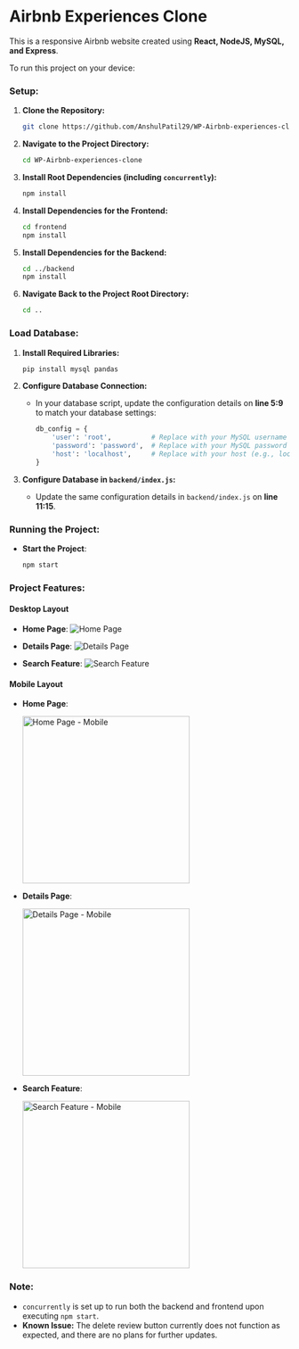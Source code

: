 # Airbnb Experiences Clone

This is a responsive Airbnb website created using **React, NodeJS, MySQL, and Express**.

To run this project on your device:

### Setup:
1. **Clone the Repository:**
   ```bash
   git clone https://github.com/AnshulPatil29/WP-Airbnb-experiences-clone.git
   ```

2. **Navigate to the Project Directory:**
   ```bash
   cd WP-Airbnb-experiences-clone
   ```

3. **Install Root Dependencies (including `concurrently`):**
   ```bash
   npm install
   ```

4. **Install Dependencies for the Frontend:**
   ```bash
   cd frontend
   npm install
   ```

5. **Install Dependencies for the Backend:**
   ```bash
   cd ../backend
   npm install
   ```

6. **Navigate Back to the Project Root Directory:**
   ```bash
   cd ..
   ```

### Load Database:
1. **Install Required Libraries:**
   ```python
   pip install mysql pandas
   ```

2. **Configure Database Connection:**
   - In your database script, update the configuration details on **line 5:9** to match your database settings:
     ```python
     db_config = {
         'user': 'root',          # Replace with your MySQL username
         'password': 'password',  # Replace with your MySQL password
         'host': 'localhost',     # Replace with your host (e.g., localhost)
     }
     ```

3. **Configure Database in `backend/index.js`:**
   - Update the same configuration details in `backend/index.js` on **line 11:15**.

### Running the Project:
- **Start the Project**:
  ```bash
  npm start
  ```

### Project Features:

#### Desktop Layout
- **Home Page**:
  ![Home Page](Images/HomePage.png)

- **Details Page**:
  ![Details Page](Images/Details.png)

- **Search Feature**:
  ![Search Feature](Images/Search.png)

#### Mobile Layout
- **Home Page**:
  
  <img src="Images/HomePage_mobile.jpg" alt="Home Page - Mobile" width="300"/>

- **Details Page**:
  
  <img src="Images/Details_mobile.jpg" alt="Details Page - Mobile" width="300"/>

- **Search Feature**:
  
  <img src="Images/Search_mobile.jpg" alt="Search Feature - Mobile" width="300"/>

### Note:
* `concurrently` is set up to run both the backend and frontend upon executing `npm start`.
* **Known Issue:** The delete review button currently does not function as expected, and there are no plans for further updates.
